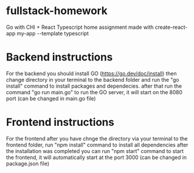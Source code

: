 # fullstack-homework
Go with CHI + React Typescript home assignment made with create-react-app my-app --template typescript

# Backend instructions
For the backend you should install GO (https://go.dev/doc/install)
then change directory in your terminal to the backend folder and run the "go install" command to install packages and dependecies.
after that run the command "go run main.go" to run the GO server, it will start on the 8080 port (can be changed in main.go file)

# Frontend instructions
For the frontend after you have chnge the directory via your terminal to the frontend folder, run "npm install" command to install all dependencies
after the installation was completed you can run "npm start" command to start the frontend, it will automatically start at the port 3000 (can be changed in package.json file)
